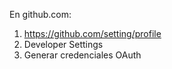 
En github.com:

1. https://github.com/setting/profile
2. Developer Settings
3. Generar credenciales OAuth